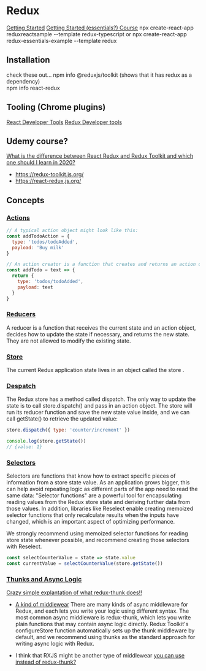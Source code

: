 ﻿# Redux
[Getting Started](https://redux.js.org/introduction/getting-started/)
[Getting Started (essentials?) Course](https://redux.js.org/tutorials/essentials/part-1-overview-concepts)
npx create-react-app reduxreactsample --template redux-typescript
or npx create-react-app redux-essentials-example --template redux



## Installation
check these out... 
npm info @reduxjs/toolkit  (shows that it has redux as a dependency)   
npm info react-redux

## Tooling (Chrome plugins)
[React Developer Tools](https://chrome.google.com/webstore/detail/react-developer-tools/fmkadmapgofadopljbjfkapdkoienihi?hl=en)
[Redux Developer  tools](https://chrome.google.com/webstore/detail/redux-devtools/lmhkpmbekcpmknklioeibfkpmmfibljd?hl=en)

## Udemy course?

[What is the difference between React Redux and Redux Toolkit and which one should I learn in 2020?](https://www.reddit.com/r/reactjs/comments/icxq1k/what_is_the_difference_between_react_redux_and/)
- https://redux-toolkit.js.org/
- https://react-redux.js.org/


## Concepts
### [Actions](https://redux.js.org/tutorials/essentials/part-1-overview-concepts#actions)

``` js
// A typical action object might look like this:
const addTodoAction = {
  type: 'todos/todoAdded',
  payload: 'Buy milk'
}

// An action creator is a function that creates and returns an action object. We typically use these so we don't have to write the action object by hand every time:
const addTodo = text => {
  return {
    type: 'todos/todoAdded',
    payload: text
  }
}
```

### [Reducers](https://redux.js.org/tutorials/essentials/part-1-overview-concepts#reducers)
A reducer is a function that receives the current state and an action object, decides how to update the state if necessary, and returns the new state.
They are not allowed to modify the existing state.


### [Store](https://redux.js.org/tutorials/essentials/part-1-overview-concepts#store)
The current Redux application state lives in an object called the store .


### [Despatch](https://redux.js.org/tutorials/essentials/part-1-overview-concepts#dispatch)
The Redux store has a method called dispatch. The only way to update the state is to call store.dispatch() and pass in an action object.  The store will run its reducer function and save the new state value inside, and we can call getState() to retrieve the updated value:
``` js
store.dispatch({ type: 'counter/increment' })

console.log(store.getState())
// {value: 1}

```


### [Selectors](https://redux.js.org/tutorials/essentials/part-1-overview-concepts#selectors)
Selectors are functions that know how to extract specific pieces of information from a store state value. As an application grows bigger, this can help avoid repeating logic as different parts of the app need to read the same data:
"Selector functions" are a powerful tool for encapsulating reading values from the Redux store state and deriving further data from those values. In addition, libraries like Reselect enable creating memoized selector functions that only recalculate results when the inputs have changed, which is an important aspect of optimizing performance.

We strongly recommend using memoized selector functions for reading store state whenever possible, and recommend creating those selectors with Reselect.


``` js
const selectCounterValue = state => state.value
const currentValue = selectCounterValue(store.getState())
```

### [Thunks and Async Logic](https://redux.js.org/tutorials/essentials/part-5-async-logic#thunks-and-async-logic)
[Crazy simple explantation of what redux-thunk does!!](https://daveceddia.com/what-is-a-thunk/)

- [A kind of middlewear](https://redux.js.org/tutorials/fundamentals/part-4-store#middleware)
There are many kinds of async middleware for Redux, and each lets you write your logic using different syntax. The most common async middleware is redux-thunk, which lets you write plain functions that may contain async logic directly. Redux Toolkit's configureStore function automatically sets up the thunk middleware by default, and we recommend using thunks as the standard approach for writing async logic with Redux.

- I think that RXJS might be another type of middlewear [you can use instead of redux-thunk?](https://redux.js.org/style-guide/style-guide#use-thunks-for-async-logic)


